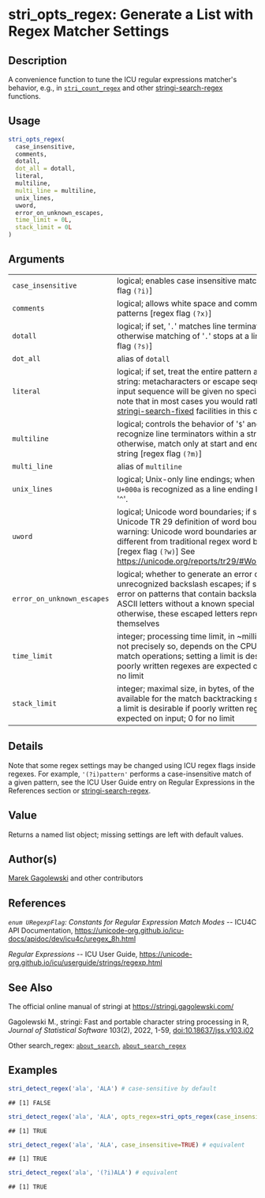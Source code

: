 # stri_opts_regex: Generate a List with Regex Matcher Settings

## Description

A convenience function to tune the <span class="pkg">ICU</span> regular expressions matcher\'s behavior, e.g., in [`stri_count_regex`](stri_count.md) and other [stringi-search-regex](about_search_regex.md) functions.

## Usage

``` r
stri_opts_regex(
  case_insensitive,
  comments,
  dotall,
  dot_all = dotall,
  literal,
  multiline,
  multi_line = multiline,
  unix_lines,
  uword,
  error_on_unknown_escapes,
  time_limit = 0L,
  stack_limit = 0L
)
```

## Arguments

|  |  |
|----|----|
| `case_insensitive` | logical; enables case insensitive matching \[regex flag `(?i)`\] |
| `comments` | logical; allows white space and comments within patterns \[regex flag `(?x)`\] |
| `dotall` | logical; if set, \'`.`\' matches line terminators, otherwise matching of \'`.`\' stops at a line end \[regex flag `(?s)`\] |
| `dot_all` | alias of `dotall` |
| `literal` | logical; if set, treat the entire pattern as a literal string: metacharacters or escape sequences in the input sequence will be given no special meaning; note that in most cases you would rather use the [stringi-search-fixed](about_search_fixed.md) facilities in this case |
| `multiline` | logical; controls the behavior of \'`$`\' and \'`^`\'. If set, recognize line terminators within a string, otherwise, match only at start and end of input string \[regex flag `(?m)`\] |
| `multi_line` | alias of `multiline` |
| `unix_lines` | logical; Unix-only line endings; when enabled, only `U+000a` is recognized as a line ending by \'`.`\', \'`$`\', and \'`^`\'. |
| `uword` | logical; Unicode word boundaries; if set, uses the Unicode TR 29 definition of word boundaries; warning: Unicode word boundaries are quite different from traditional regex word boundaries. \[regex flag `(?w)`\] See <https://unicode.org/reports/tr29/#Word_Boundaries> |
| `error_on_unknown_escapes` | logical; whether to generate an error on unrecognized backslash escapes; if set, fail with an error on patterns that contain backslash-escaped ASCII letters without a known special meaning; otherwise, these escaped letters represent themselves |
| `time_limit` | integer; processing time limit, in \~milliseconds (but not precisely so, depends on the CPU speed), for match operations; setting a limit is desirable if poorly written regexes are expected on input; 0 for no limit |
| `stack_limit` | integer; maximal size, in bytes, of the heap storage available for the match backtracking stack; setting a limit is desirable if poorly written regexes are expected on input; 0 for no limit |

## Details

Note that some regex settings may be changed using ICU regex flags inside regexes. For example, `'(?i)pattern'` performs a case-insensitive match of a given pattern, see the <span class="pkg">ICU</span> User Guide entry on Regular Expressions in the References section or [stringi-search-regex](about_search_regex.md).

## Value

Returns a named list object; missing settings are left with default values.

## Author(s)

[Marek Gagolewski](https://www.gagolewski.com/) and other contributors

## References

*`enum URegexpFlag`: Constants for Regular Expression Match Modes* -- ICU4C API Documentation, <https://unicode-org.github.io/icu-docs/apidoc/dev/icu4c/uregex_8h.html>

*Regular Expressions* -- ICU User Guide, <https://unicode-org.github.io/icu/userguide/strings/regexp.html>

## See Also

The official online manual of <span class="pkg">stringi</span> at <https://stringi.gagolewski.com/>

Gagolewski M., <span class="pkg">stringi</span>: Fast and portable character string processing in R, *Journal of Statistical Software* 103(2), 2022, 1-59, [doi:10.18637/jss.v103.i02](https://doi.org/10.18637/jss.v103.i02)

Other search_regex: [`about_search`](about_search.md), [`about_search_regex`](about_search_regex.md)

## Examples




``` r
stri_detect_regex('ala', 'ALA') # case-sensitive by default
```

```
## [1] FALSE
```

``` r
stri_detect_regex('ala', 'ALA', opts_regex=stri_opts_regex(case_insensitive=TRUE))
```

```
## [1] TRUE
```

``` r
stri_detect_regex('ala', 'ALA', case_insensitive=TRUE) # equivalent
```

```
## [1] TRUE
```

``` r
stri_detect_regex('ala', '(?i)ALA') # equivalent
```

```
## [1] TRUE
```
